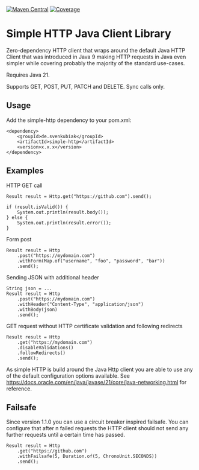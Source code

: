 [![Maven Central](https://maven-badges.herokuapp.com/maven-central/de.svenkubiak/simple-http/badge.svg)](https://mvnrepository.com/artifact/de.svenkubiak/simple-http)
[![Coverage](https://sonar.svenkubiak.de/badges/simple-http)](https://sonar.svenkubiak.de/badges/simple-http)

Simple HTTP Java Client Library
================

Zero-dependency HTTP client that wraps around the default Java HTTP Client that was introduced in Java 9 making HTTP requests in Java even simpler while covering probably the majority of the standard use-cases.


Requires Java 21.


Supports GET, POST, PUT, PATCH and DELETE. Sync calls only.

Usage
------------------

Add the simple-http dependency to your pom.xml:

```
<dependency>
    <groupId>de.svenkubiak</groupId>
    <artifactId>simple-http</artifactId>
    <version>x.x.x</version>
</dependency>
```

Examples
------------------

HTTP GET call

```
Result result = Http.get("https://github.com").send();

if (result.isValid()) {
    System.out.println(result.body());
} else {
    System.out.println(result.error());
}
```

Form post

```
Result result = Http
    .post("https://mydomain.com")
    .withForm(Map.of("username", "foo", "password", "bar"))
    .send();
```

Sending JSON with additional header

```
String json = ...
Result result = Http
    .post("https://mydomain.com")
    .withHeader("Content-Type", "application/json")
    .withBody(json)
    .send();
```

GET request without HTTP certificate validation and following redirects

```
Result result = Http
    .get("https://mydomain.com")
    .disableValidations()
    .followRedirects()
    .send();
```

As simple HTTP is build around the Java Http client you are able to use any of the default configuration options available. See https://docs.oracle.com/en/java/javase/21/core/java-networking.html for reference.

Failsafe
------------------
Since version 1.1.0 you can use a circuit breaker inspired failsafe. You can configure that after n failed requests the HTTP client should not send any further requests until a certain time has passed.

```
Result result = Http
    .get("https://github.com")
    .withFailsafe(5, Duration.of(5, ChronoUnit.SECONDS))
    .send();
```